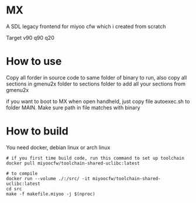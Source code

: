
# MX

A SDL legacy frontend for miyoo cfw which i created from scratch

Target v90 q90 q20

# How to use

Copy all forder in source code to same folder of binary to run, also copy all sections in gmenu2x folder to sections folder to add all your sections from gmenu2x

if you want to boot to MX when open handheld, just copy file autoexec.sh to folder MAIN. Make sure path in file matches with binary

# How to build
You need docker, debian linux or arch linux
~~~
# if you first time build code, run this command to set up toolchain
docker pull miyoocfw/toolchain-shared-uclibc:latest

# to compile
docker run --volume ./:/src/ -it miyoocfw/toolchain-shared-uclibc:latest
cd src
make -f makefile.miyoo -j $(nproc)
~~~
